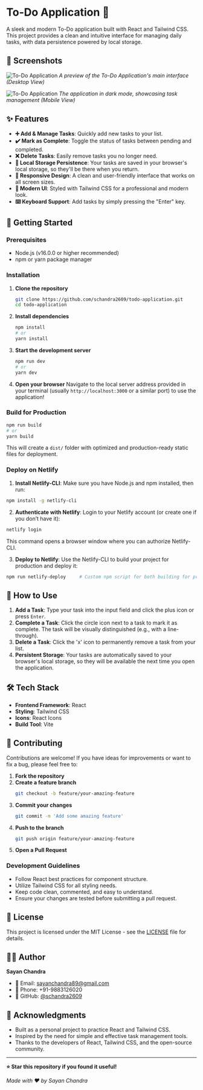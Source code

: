 # To-Do Application 📝

A sleek and modern To-Do application built with React and Tailwind CSS. This project provides a clean and intuitive interface for managing daily tasks, with data persistence powered by local storage.

## 📸 Screenshots


![To-Do Application](screenshots/todo-1.png)
*A preview of the To-Do Application's main interface (Desktop View)*

![To-Do Application](screenshots/todo-2.jpg)
*The application in dark mode, showcasing task management (Mobile View)*

## ✨ Features

-   **➕ Add & Manage Tasks**: Quickly add new tasks to your list.
-   **✔️ Mark as Complete**: Toggle the status of tasks between pending and completed.
-   **❌ Delete Tasks**: Easily remove tasks you no longer need.
-   **💾 Local Storage Persistence**: Your tasks are saved in your browser's local storage, so they'll be there when you return.
-   **📱 Responsive Design**: A clean and user-friendly interface that works on all screen sizes.
-   **🎨 Modern UI**: Styled with Tailwind CSS for a professional and modern look.
-   **⌨️ Keyboard Support**: Add tasks by simply pressing the "Enter" key.

## 🚀 Getting Started

### Prerequisites

-   Node.js (v16.0.0 or higher recommended)
-   npm or yarn package manager

### Installation

1.  **Clone the repository**
    ```bash
    git clone https://github.com/schandra2609/todo-application.git
    cd todo-application
    ```

2.  **Install dependencies**
    ```bash
    npm install
    # or
    yarn install
    ```

3.  **Start the development server**
    ```bash
    npm run dev
    # or
    yarn dev
    ```

4.  **Open your browser**
    Navigate to the local server address provided in your terminal (usually `http://localhost:3000` or a similar port) to use the application!

### Build for Production

```bash
npm run build
# or
yarn build
```

This will create a `dist/` folder with optimized and production-ready static files for deployment.

### Deploy on Netlify
1. **Install Netlify-CLI**: Make sure you have Node.js and npm installed, then run:
```bash
npm install -g netlify-cli
```

2. **Authenticate with Netlify**: Login to your Netlify account (or create one if you don’t have it):
```bash
netlify login
```
This command opens a browser window where you can authorize Netlify-CLI.

3. **Deploy to Netlify**: Use the Netlify-CLI to build your project for production and deploy it:
```bash
npm run netlify-deploy     # Custom npm script for both building for production and deploying on netlify
```

## 🎯 How to Use

1.  **Add a Task**: Type your task into the input field and click the plus icon or press `Enter`.
2.  **Complete a Task**: Click the circle icon next to a task to mark it as complete. The task will be visually distinguished (e.g., with a line-through).
3.  **Delete a Task**: Click the 'x' icon to permanently remove a task from your list.
4.  **Persistent Storage**: Your tasks are automatically saved to your browser's local storage, so they will be available the next time you open the application.

## 🛠️ Tech Stack

-   **Frontend Framework**: React
-   **Styling**: Tailwind CSS
-   **Icons**: React Icons
-   **Build Tool**: Vite

## 🤝 Contributing

Contributions are welcome! If you have ideas for improvements or want to fix a bug, please feel free to:

1.  **Fork the repository**
2.  **Create a feature branch**
    ```bash
    git checkout -b feature/your-amazing-feature
    ```
3.  **Commit your changes**
    ```bash
    git commit -m 'Add some amazing feature'
    ```
4.  **Push to the branch**
    ```bash
    git push origin feature/your-amazing-feature
    ```
5.  **Open a Pull Request**

### Development Guidelines

-   Follow React best practices for component structure.
-   Utilize Tailwind CSS for all styling needs.
-   Keep code clean, commented, and easy to understand.
-   Ensure your changes are tested before submitting a pull request.

## 📝 License

This project is licensed under the MIT License - see the [LICENSE](LICENSE) file for details.

## 👨‍💻 Author

**Sayan Chandra**
- 📧 Email: sayanchandra89@gmail.com
- 📱 Phone: +91-9883126020
- 🔗 GitHub: [@schandra2609](https://github.com/schandra2609)

## 🙏 Acknowledgments

-   Built as a personal project to practice React and Tailwind CSS.
-   Inspired by the need for simple and effective task management tools.
-   Thanks to the developers of React, Tailwind CSS, and the open-source community.

---

**⭐ Star this repository if you found it useful!**

*Made with ❤️ by Sayan Chandra*